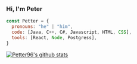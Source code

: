 ### Hi, I'm Peter

```js
const Petter = {
  pronouns: "he" | "him",
  code: [Java, C++, C#, Javascript, HTML, CSS],
  tools: [React, Node, Postgress],
}
```

[![Petter96's github stats](https://github-readme-stats.vercel.app/api?username=Petter96)](https://github.com/Petter96/github-readme-stats)

<!--
**Petter96/Petter96** is a ✨ _special_ ✨ repository because its `README.md` (this file) appears on your GitHub profile.

Here are some ideas to get you started:

- 🔭 I’m currently working on ...
- 🌱 I’m currently learning ...
- 👯 I’m looking to collaborate on ...
- 🤔 I’m looking for help with ...
- 💬 Ask me about ...
- 📫 How to reach me: ...
- 😄 Pronouns: ...
- ⚡ Fun fact: ...
-->
